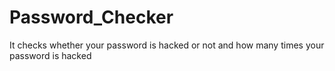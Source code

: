 # Password_Checker
It checks whether your password is hacked or not and how many times your password is hacked
